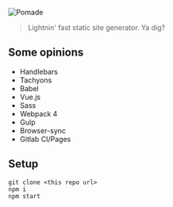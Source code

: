 ![Pomade](https://user-images.githubusercontent.com/425966/37944526-eda226a8-3149-11e8-8ead-97806e3ac8da.jpg)
> Lightnin' fast static site generator. Ya dig?

## Some opinions
- Handlebars
- Tachyons
- Babel
- Vue.js
- Sass
- Webpack 4
- Gulp
- Browser-sync
- Gitlab CI/Pages


## Setup
```
git clone <this repo url>
npm i
npm start
```
